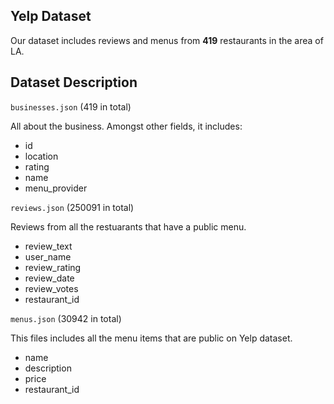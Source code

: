 ## Yelp Dataset

Our dataset includes reviews and menus from **419** restaurants in the area of LA.

## Dataset Description

``` businesses.json ``` (419 in total)

All about the business. Amongst other fields, it includes:
 - id
 - location
 - rating
 - name
 - menu_provider
 
``` reviews.json ``` (250091 in total)

Reviews from all the restuarants that have a public menu.
 - review_text
 - user_name
 - review_rating
 - review_date
 - review_votes
 - restaurant_id
 
``` menus.json ``` (30942 in total)
 
 This files includes all the menu items that are public on Yelp dataset.
  - name
  - description
  - price
  - restaurant_id
